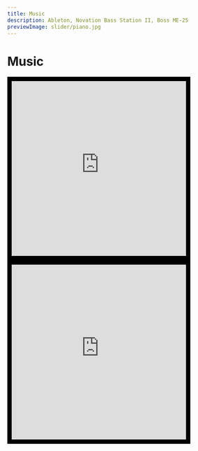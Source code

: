 ```yaml
---
title: Music 
description: Ableton, Novation Bass Station II, Boss ME-25
previewImage: slider/piano.jpg
---
```


# Music

<div class="row">
<iframe width="400" height="400" scrolling="no" frameborder="no" allow="autoplay" style="border:10px solid black;"  src="https://w.soundcloud.com/player/?url=https%3A//api.soundcloud.com/tracks/933619177&color=%23ff5500&auto_play=false&hide_related=false&show_comments=true&show_user=true&show_reposts=false&show_teaser=true&visual=true"></iframe><div style="font-size: 10px; color: #cccccc;line-break: anywhere;word-break: normal;overflow: hidden;white-space: nowrap;text-overflow: ellipsis; font-family: Interstate,Lucida Grande,Lucida Sans Unicode,Lucida Sans,Garuda,Verdana,Tahoma,sans-serif;font-weight: 100;"></div>

 <iframe width="400" height="400" scrolling="no" frameborder="no" allow="autoplay" style="border:10px solid black;" src="https://w.soundcloud.com/player/?url=https%3A//api.soundcloud.com/tracks/827944351&color=%23ff5500&auto_play=false&hide_related=false&show_comments=true&show_user=true&show_reposts=false&show_teaser=true&visual=true"></iframe><div style="font-size: 10px; color: #cccccc;line-break: anywhere;word-break: normal;overflow: hidden;white-space: nowrap;text-overflow: ellipsis; font-family: Interstate,Lucida Grande,Lucida Sans Unicode,Lucida Sans,Garuda,Verdana,Tahoma,sans-serif;font-weight: 100;">
 </div>



